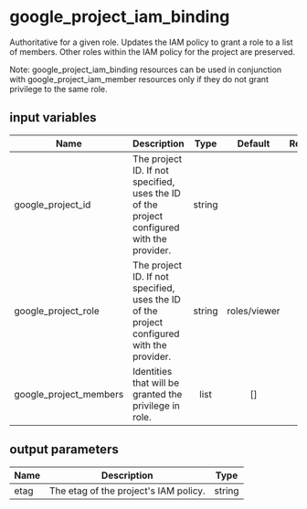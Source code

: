 # google_project_iam_binding

Authoritative for a given role. Updates the IAM policy to grant a role to a list of members. Other roles within the IAM policy for the project are preserved.

Note: google_project_iam_binding resources can be used in conjunction with google_project_iam_member resources only if they do not grant privilege to the same role.

## input variables

| Name | Description | Type | Default | Required |
|------|-------------|:----:|:-----:|:-----:|
|google_project_id|The project ID. If not specified, uses the ID of the project configured with the provider.|string||Yes|
|google_project_role|The project ID. If not specified, uses the ID of the project configured with the provider.|string|roles/viewer|No|
|google_project_members|Identities that will be granted the privilege in role.|list|[]|No|

## output parameters

| Name | Description | Type |
|------|-------------|:----:|
|etag|The etag of the project's IAM policy.|string|
